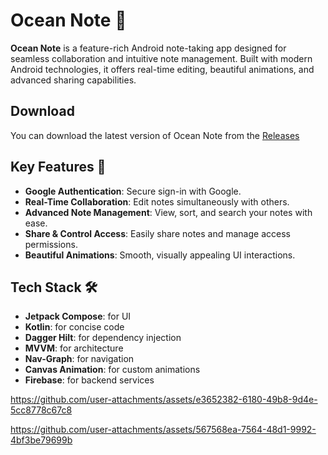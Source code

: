 # Ocean Note 🌊

**Ocean Note** is a feature-rich Android note-taking app designed for seamless collaboration and intuitive note management. Built with modern Android technologies, it offers real-time editing, beautiful animations, and advanced sharing capabilities.

## Download
You can download the latest version of Ocean Note from the [Releases](https://github.com/AMAN-MAHTO/NoteApp/releases/)


## Key Features 🚀

- **Google Authentication**: Secure sign-in with Google.
- **Real-Time Collaboration**: Edit notes simultaneously with others.
- **Advanced Note Management**: View, sort, and search your notes with ease.
- **Share & Control Access**: Easily share notes and manage access permissions.
- **Beautiful Animations**: Smooth, visually appealing UI interactions.

## Tech Stack 🛠️

- **Jetpack Compose**: for UI
- **Kotlin**: for concise code
- **Dagger Hilt**: for dependency injection
- **MVVM**: for architecture
- **Nav-Graph**: for navigation
- **Canvas Animation**: for custom animations
- **Firebase**: for backend services


https://github.com/user-attachments/assets/e3652382-6180-49b8-9d4e-5cc8778c67c8



https://github.com/user-attachments/assets/567568ea-7564-48d1-9992-4bf3be79699b

